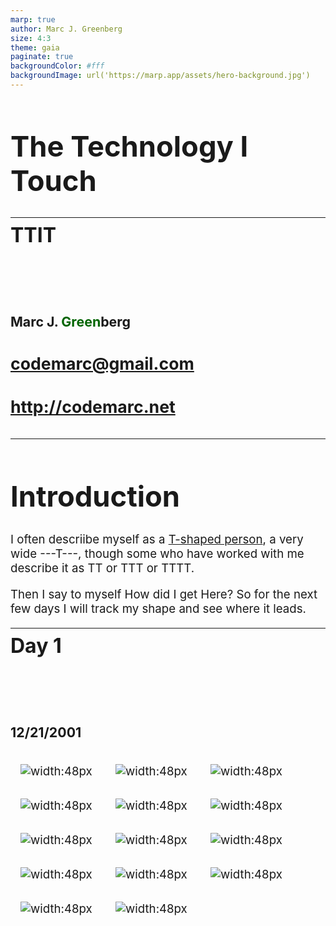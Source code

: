 ```yaml
---
marp: true
author: Marc J. Greenberg
size: 4:3
theme: gaia
paginate: true
backgroundColor: #fff
backgroundImage: url('https://marp.app/assets/hero-background.jpg')
---
```


<!-- _paginate: false -->

<style>
  h1 {font-size:34pt}  
  p {font-size:14pt}
  h2 {font-size:20pt;margin-top:-6px;}  
</style>
<style scoped>  
  h2 {font-size:20pt;margin-top:-6px;}  
  h3 {font-size:24pt;margin-top:5em;}  
  h4 {font-size:20pt;}  
</style>

# The Technology I Touch

<hr/>

## TTIT

### Marc J. <span style="color:darkgreen;">Green</span>berg

#### codemarc@gmail.com

#### http://codemarc.net

---

<style scoped>  
  h3 {font-size:16pt}
  ul {font-size:12pt}
</STYLE>

# Introduction

I often descriibe myself as a [T-shaped person][1], a very wide ---T---, though 
some who have worked with me describe it as TT or TTT or TTTT. 

Then I say to myself How did I get Here? So for the next few days I will track my shape and see where it leads.

---

<style scoped>
  p {font-siz11e:11pt}
  h2 {font-size:24pt}
  h3 {font-size:16pt}
  img {padding:16px;}
</style>
  
## Day 1 
### 12/21/2001

![width:48px](./img/apple.jpeg)   ![width:48px](./img/linkedin.png)     ![width:48px](./img/json.png)   ![width:48px](./img/nodejs.png)   ![width:48px](./img/react.png)  ![width:48px](./img/insomnia.png)
![width:48px](./img/chrome.png)   ![width:48px](./img/outlook.jpeg)
![width:48px](./img/vscode.png)   ![width:48px](./img/msword.png)
![width:48px](./img/marp.png)     ![width:48px](./img/powerpoint.jpeg)
![width:48px](./img/github.png)   ![width:48px](./img/excel.png)


<!-- REFERENCES -->

[1]: https://www.forbes.com/sites/lisabodell/2020/08/28/futurethink-forecasts-t-shaped-teams-are-the-future-of-work/?sh=33074cfd5fdez